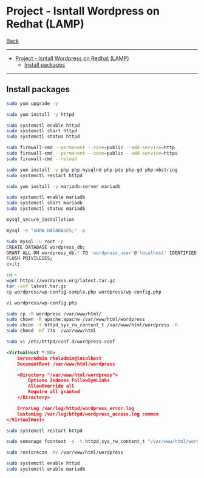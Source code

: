 # Project - Isntall Wordpress on Redhat (LAMP)

[Back](./index.md)

---

- [Project - Isntall Wordpress on Redhat (LAMP)](#project---isntall-wordpress-on-redhat-lamp)
  - [Install packages](#install-packages)

---

## Install packages

```sh
sudo yum upgrade -y 

sudo yum install -y httpd

sudo systemctl enable httpd
sudo systemctl start httpd
sudo systemctl status httpd

sudo firewall-cmd --permanent --zone=public --add-service=http
sudo firewall-cmd --permanent --zone=public --add-service=https
sudo firewall-cmd --reload
```

```sh
sudo yum install -y php php-mysqlnd php-pdo php-gd php-mbstring
sudo systemctl restart httpd
```

```sh
sudo yum install -y mariadb-server mariadb

sudo systemctl enable mariadb
sudo systemctl start mariadb
sudo systemctl status mariadb
```

```sh
mysql_secure_installation
```

```sh
mysql -e "SHOW DATABASES;" -p

sudo mysql -u root -p
CREATE DATABASE wordpress_db;
GRANT ALL ON wordpress_db.* TO 'wordpress_user'@'localhost' IDENTIFIED BY 'wordpress123';
FLUSH PRIVILEGES;
exit;
```

```sh
cd ~
wget https://wordpress.org/latest.tar.gz
tar -xvf latest.tar.gz
cp wordpress/wp-config-sample.php wordpress/wp-config.php

vi wordpress/wp-config.php
```

```sh
sudo cp -R wordpress /var/www/html/
sudo chown -R apache:apache /var/www/html/wordpress
sudo chcon -t httpd_sys_rw_content_t /var/www/html/wordpress -R
sudo chmod -Rf 775  /var/www/html
```

```sh
sudo vi /etc/httpd/conf.d/wordpress.conf
```

```xml
<VirtualHost *:80>
    ServerAdmin rheladmin@localhost
    DocumentRoot /var/www/html/wordpress

    <Directory "/var/www/html/wordpress">
        Options Indexes FollowSymLinks
        AllowOverride all
        Require all granted
    </Directory>

    ErrorLog /var/log/httpd/wordpress_error.log
    CustomLog /var/log/httpd/wordpress_access.log common
</VirtualHost>
```

```sh
sudo systemctl restart httpd
```

```sh
sudo semanage fcontext -a -t httpd_sys_rw_content_t "/var/www/html/wordpress(/.*)?"
```

```sh
sudo restorecon -Rv /var/www/html/wordpress
```


```sh
sudo systemctl enable httpd
sudo systemctl enable mariadb
```